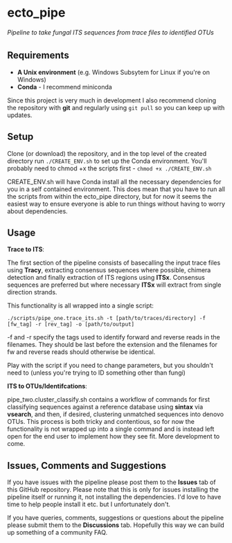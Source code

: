 # ecto_pipe
###### Pipeline to take fungal ITS sequences from trace files to identified OTUs

## Requirements

-  **A Unix environment** (e.g. Windows Subsytem for Linux if you're on Windows)  
-  **Conda** - I recommend miniconda
 
Since this project is very much in development I also recommend cloning the repository with **git** and regularly using `git pull` so you can keep up with updates.

## Setup

Clone (or download) the repository, and in the top level of the created directory run `./CREATE_ENV.sh` to set up the Conda environment. You'll probably need to chmod +x the scripts first - `chmod +x ./CREATE_ENV.sh`

CREATE_ENV.sh will have Conda install all the necessary dependencies for you in a self contained environment. This does mean that you have to run all the scripts from within the ecto_pipe directory, but for now it seems the easiest way to ensure everyone is able to run things without having to worry about dependencies.  

## Usage
   

**Trace to ITS**:  

The first section of the pipeline consists of basecalling the input trace files using **Tracy**, extracting consensus sequences where possible, chimera detection and finally extraction of ITS regions using **ITSx**. Consensus sequences are preferred but where necessary **ITSx** will extract from single direction strands.

This functionality is all wrapped into a single script:

```
./scripts/pipe_one.trace_its.sh -t [path/to/traces/directory] -f [fw_tag] -r [rev_tag] -o [path/to/output]
```
-f and -r specify the tags used to identify forward and reverse reads in the filenames. They should be last before the extension and the filenames for fw and reverse reads should otherwise be identical.

Play with the script if you need to change parameters, but you shouldn't need to (unless you're trying to ID something other than fungi)

**ITS to OTUs/Identifcations**:

pipe_two.cluster_classify.sh contains a workflow of commands for first classifying sequences against a reference database using **sintax** via **vsearch**, and then, if desired, clustering unmatched sequences into denovo OTUs. This process is both tricky and contentious, so for now the functionality is not wrapped up into a single command and is instead left open for the end user to implement how they see fit. More development to come.

## Issues, Comments and Suggestions

If you have issues with the pipeline please post them to the **Issues** tab of this GitHub repository. Please note that this is only for issues installing the pipeline itself or running it, not installing the dependencies. I'd love to have time to help people install it etc. but I unfortunately don't.

If you have queries, comments, suggestions or questions about the pipeline please submit them to the **Discussions** tab. Hopefully this way we can build up something of a community FAQ.

